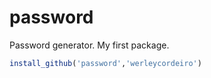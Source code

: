 # password
Password generator. My first package.  
```R
install_github('password','werleycordeiro')
